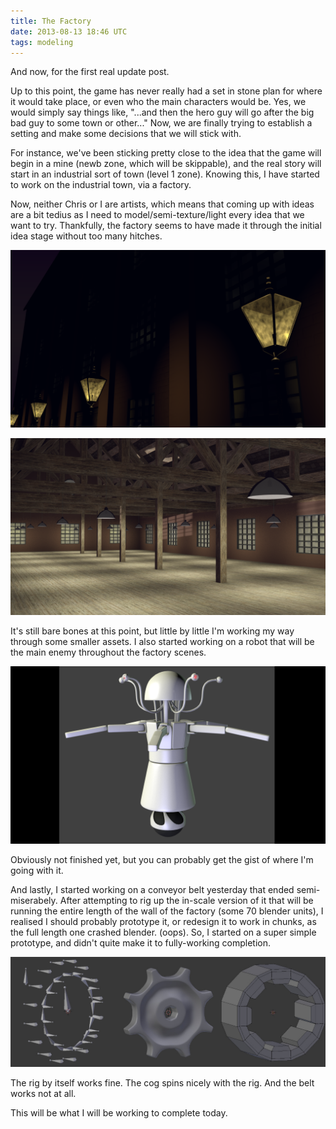 ```yaml
---
title: The Factory
date: 2013-08-13 18:46 UTC
tags: modeling
---
```


And now, for the first real update post.

Up to this point, the game has never really had a set in stone plan for where it would take place, or even who the main characters would be. Yes, we would simply say things like, "...and then the hero guy will go after the big bad guy to some town or other..." Now, we are finally trying to establish a setting and make some decisions that we will stick with.

For instance, we've been sticking pretty close to the idea that the game will begin in a mine (newb zone, which will be skippable), and the real story will start in an industrial sort of town (level 1 zone). Knowing this, I have started to work on the industrial town, via a factory.

Now, neither Chris or I are artists, which means that coming up with ideas are a bit tedius as I need to model/semi-texture/light every idea that we want to try. Thankfully, the factory seems to have made it through the initial idea stage without too many hitches.

![factory exterior](/files/galleries/environments/factory_01.png "factory exterior")

![factory interior](/files/galleries/environments/factory_03.png "factory interior")

It's still bare bones at this point, but little by little I'm working my way through some smaller assets. I also started working on a robot that will be the main enemy throughout the factory scenes.

![robot](/files/robot.png "robot in progress")

Obviously not finished yet, but you can probably get the gist of where I'm going with it.

And lastly, I started working on a conveyor belt yesterday that ended semi-miserabely. After attempting to rig up the in-scale version of it that will be running the entire length of the wall of the factory (some 70 blender units), I realised I should probably prototype it, or redesign it to work in chunks, as the full length one crashed blender. (oops). So, I started on a super simple prototype, and didn't quite make it to fully-working completion.

![conveyor progress](/files/conveyor_progress.jpg "conveyor progress")

The rig by itself works fine. The cog spins nicely with the rig. And the belt works not at all.

This will be what I will be working to complete today.
